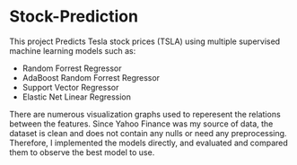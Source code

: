 # Stock-Prediction
This project Predicts Tesla stock prices (TSLA) using multiple supervised machine learning models such as:

- Random Forrest Regressor
- AdaBoost Random Forrest Regressor
- Support Vector Regressor
- Elastic Net Linear Regression

There are numerous visualization graphs used to reperesent the relations between the features.
Since Yahoo Finance was my source of data, the dataset is clean and does not contain any nulls or need any preprocessing. Therefore, I implemented the models directly, and evaluated and compared them to observe the best model to use.
